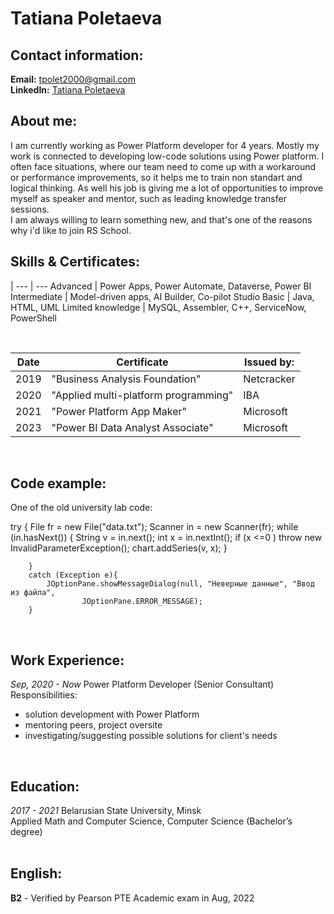 # Tatiana Poletaeva<br>

## Contact information:<br>

**Email:** tpolet2000@gmail.com<br>
**LinkedIn:** [Tatiana Poletaeva](https://www.linkedin.com/in/tatiana-poletaeva-aa31b71b3)<br>

## About me:<br>
I am currently working as Power Platform developer for 4 years. Mostly my work is connected to developing low-code solutions using Power platform. I often face situations, where our team need to come up with a workaround or performance improvements, so it helps me to train non standart and logical thinking. As well his job is giving me a lot of opportunities to improve myself as speaker and mentor, such as leading knowledge transfer sessions.<br>
I am always willing to learn something new, and that's one of the reasons why i'd like to join RS School.
<br>

## Skills & Certificates:<br>
 | 
--- | --- 
Advanced | Power Apps, Power Automate, Dataverse, Power BI
Intermediate | Model-driven apps, AI Builder, Co-pilot Studio 
Basic | Java, HTML, UML
Limited knowledge | MySQL, Assembler, C++, ServiceNow, PowerShell

<br>

Date | Certificate | Issued by:
--- | --- | ---
2019 | "Business Analysis Foundation" | Netcracker
2020 | "Applied multi-platform programming" | IBA
2021 | "Power Platform App Maker" | Microsoft
2023 | "Power BI Data Analyst Associate" | Microsoft
<br>

## Code example:<br>
One of the old university lab code:<br>

try {
            File fr = new File("data.txt");
            Scanner in = new Scanner(fr);
            while (in.hasNext()) {
                String v = in.next();
                int x = in.nextInt();
                if (x <=0 )
                    throw new InvalidParameterException();
                chart.addSeries(v, x);
            }

        }
        catch (Exception e){
            JOptionPane.showMessageDialog(null, "Неверные данные", "Ввод из файла",
                    JOptionPane.ERROR_MESSAGE);
        }
<br>

## Work Experience:<br>
*Sep, 2020 - Now* Power Platform Developer (Senior Consultant)<br>
Responsibilities:
- solution development with Power Platform
- mentoring peers, project oversite
- investigating/suggesting possible solutions for client's needs
<br>

## Education:<br>
*2017 - 2021* Belarusian State University, Minsk<br>
Applied Math and Computer Science, Computer Science (Bachelor’s degree)<br>
<br>

## English:<br>
**B2** - Verified by Pearson PTE Academic exam in Aug, 2022